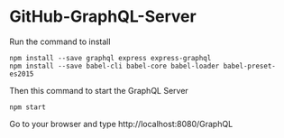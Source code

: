 # GitHub-GraphQL-Server

Run the command to install

```
npm install --save graphql express express-graphql
npm install --save babel-cli babel-core babel-loader babel-preset-es2015
```
Then this command to start the GraphQL Server

```
npm start
```

Go to your browser and type http://localhost:8080/GraphQL
